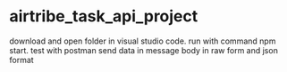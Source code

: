 # airtribe_task_api_project
download and open folder in visual studio code.
run with command npm start.
test with postman send data in message body in raw form and json format
